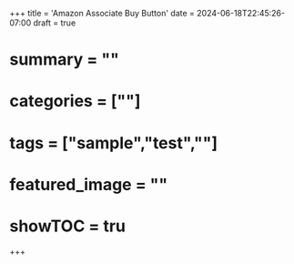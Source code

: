 +++
title = 'Amazon Associate Buy Button'
date = 2024-06-18T22:45:26-07:00
draft = true
# summary = ""
# categories = [""]
# tags = ["sample","test",""]
# featured_image = ""
# showTOC = tru
+++
